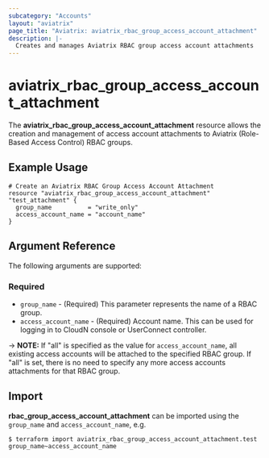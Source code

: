```yaml
---
subcategory: "Accounts"
layout: "aviatrix"
page_title: "Aviatrix: aviatrix_rbac_group_access_account_attachment"
description: |-
  Creates and manages Aviatrix RBAC group access account attachments
---
```


# aviatrix_rbac_group_access_account_attachment

The **aviatrix_rbac_group_access_account_attachment** resource allows the creation and management of access account attachments to Aviatrix (Role-Based Access Control) RBAC groups.

## Example Usage

```hcl
# Create an Aviatrix RBAC Group Access Account Attachment
resource "aviatrix_rbac_group_access_account_attachment" "test_attachment" {
  group_name          = "write_only"
  access_account_name = "account_name"
}
```

## Argument Reference

The following arguments are supported:

### Required
* `group_name` - (Required) This parameter represents the name of a RBAC group.
* `access_account_name` - (Required) Account name. This can be used for logging in to CloudN console or UserConnect controller.

-> **NOTE:** If "all" is specified as the value for `access_account_name`, all existing access accounts will be attached to the specified RBAC group. If "all" is set, there is no need to specify any more access accounts attachments for that RBAC group.

## Import

**rbac_group_access_account_attachment** can be imported using the `group_name` and `access_account_name`, e.g.

```
$ terraform import aviatrix_rbac_group_access_account_attachment.test group_name~access_account_name
```

